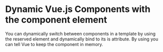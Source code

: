 # Dynamic Vue.js Components with the component element

You can dynamically switch between components in a template by using the reserved <component> element and dynamically bind to its is attribute. By using <keep-alive> you can tell Vue to keep the component in memory.